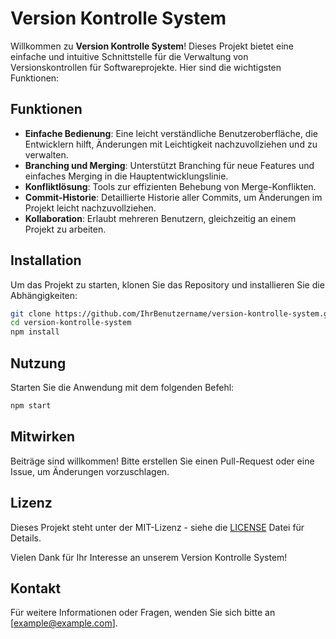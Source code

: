 # Version Kontrolle System

Willkommen zu **Version Kontrolle System**! Dieses Projekt bietet eine einfache und intuitive Schnittstelle für die Verwaltung von Versionskontrollen für Softwareprojekte. Hier sind die wichtigsten Funktionen:

## Funktionen
- **Einfache Bedienung**: Eine leicht verständliche Benutzeroberfläche, die Entwicklern hilft, Änderungen mit Leichtigkeit nachzuvollziehen und zu verwalten.
- **Branching und Merging**: Unterstützt Branching für neue Features und einfaches Merging in die Hauptentwicklungslinie.
- **Konfliktlösung**: Tools zur effizienten Behebung von Merge-Konflikten.
- **Commit-Historie**: Detaillierte Historie aller Commits, um Änderungen im Projekt leicht nachzuvollziehen.
- **Kollaboration**: Erlaubt mehreren Benutzern, gleichzeitig an einem Projekt zu arbeiten.

## Installation
Um das Projekt zu starten, klonen Sie das Repository und installieren Sie die Abhängigkeiten:

```bash
git clone https://github.com/IhrBenutzername/version-kontrolle-system.git
cd version-kontrolle-system
npm install
```

## Nutzung
Starten Sie die Anwendung mit dem folgenden Befehl:

```bash
npm start
```

## Mitwirken
Beiträge sind willkommen! Bitte erstellen Sie einen Pull-Request oder eine Issue, um Änderungen vorzuschlagen.

## Lizenz
Dieses Projekt steht unter der MIT-Lizenz - siehe die [LICENSE](LICENSE) Datei für Details.

Vielen Dank für Ihr Interesse an unserem Version Kontrolle System! 

## Kontakt
Für weitere Informationen oder Fragen, wenden Sie sich bitte an [example@example.com].
